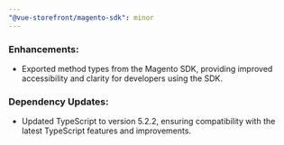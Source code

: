 ```yaml
---
"@vue-storefront/magento-sdk": minor
---
```


### Enhancements:
* Exported method types from the Magento SDK, providing improved accessibility and clarity for developers using the SDK.

### Dependency Updates:
* Updated TypeScript to version 5.2.2, ensuring compatibility with the latest TypeScript features and improvements.
